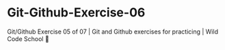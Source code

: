 # Git-Github-Exercise-06
Git/Github Exercise 05 of 07 | Git and Github exercises for practicing | Wild Code School 🦁
